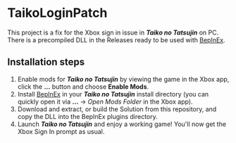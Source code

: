 ﻿# TaikoLoginPatch

This project is a fix for the Xbox sign in issue in ***Taiko no Tatsujin*** on PC. There is a precompiled DLL in the Releases ready to be used with [BepInEx](https://github.com/BepInEx/BepInEx).

## Installation steps
1. Enable mods for ***Taiko no Tatsujin*** by viewing the game in the Xbox app, click the **…** button and choose **Enable Mods**.
2. Install [BepInEx](https://docs.bepinex.dev/articles/user_guide/installation/index.html) in your ***Taiko no Tatsujin*** install directory (you can quickly open it via **…** → *Open Mods Folder* in the Xbox app).
3. Download and extract, or build the Solution from this repository, and copy the DLL into the BepInEx plugins directory.
4. Launch ***Taiko no Tatsujin*** and enjoy a working game! You'll now get the Xbox Sign In prompt as usual.